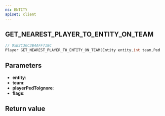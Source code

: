 ```yaml
---
ns: ENTITY
apiset: client
---
```

## GET_NEAREST_PLAYER_TO_ENTITY_ON_TEAM

```c
// 0xB2C30C3B4AFF718C
Player GET_NEAREST_PLAYER_TO_ENTITY_ON_TEAM(Entity entity,int team,Ped playerPedToIgnore,int flags);
```


## Parameters
* **entity**:
* **team**:
* **playerPedToIgnore**:
* **flags**:

## Return value